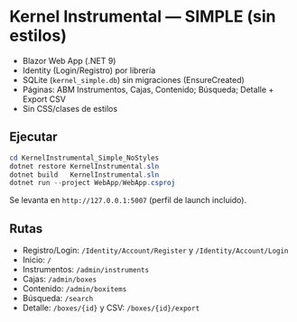 
# Kernel Instrumental — SIMPLE (sin estilos)

- Blazor Web App (.NET 9)
- Identity (Login/Registro) por librería
- SQLite (`kernel_simple.db`) sin migraciones (EnsureCreated)
- Páginas: ABM Instrumentos, Cajas, Contenido; Búsqueda; Detalle + Export CSV
- Sin CSS/clases de estilos

## Ejecutar
```powershell
cd KernelInstrumental_Simple_NoStyles
dotnet restore KernelInstrumental.sln
dotnet build   KernelInstrumental.sln
dotnet run --project WebApp/WebApp.csproj
```
Se levanta en `http://127.0.0.1:5007` (perfil de launch incluido).

## Rutas
- Registro/Login: `/Identity/Account/Register` y `/Identity/Account/Login`
- Inicio: `/`
- Instrumentos: `/admin/instruments`
- Cajas: `/admin/boxes`
- Contenido: `/admin/boxitems`
- Búsqueda: `/search`
- Detalle: `/boxes/{id}` y CSV: `/boxes/{id}/export`
